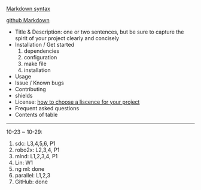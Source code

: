 [Markdown syntax](https://help.github.com/articles/basic-writing-and-formatting-syntax/)

[github Markdown](https://guides.github.com/features/mastering-markdown/)

- Title & Description: one or two sentences, but be sure to capture the spirit of your project clearly and concisely
- Installation / Get started
  1. dependencies
  2. configuration
  3. make file
  4. installation
- Usage
- Issue / Known bugs
- Contributing
- shields
- License: [how to choose a liscence for your project](https://choosealicense.com/)
- Frequent asked questions
- Contents of table


---

10-23 ~ 10-29:

1. sdc: L3,4,5,6, P1
2. robo2x: L2,3,4, P1
3. mlnd: L1,2,3,4, P1
4. Lin: W1
5. ng ml: done
6. parallel: L1,2,3
7. GitHub: done